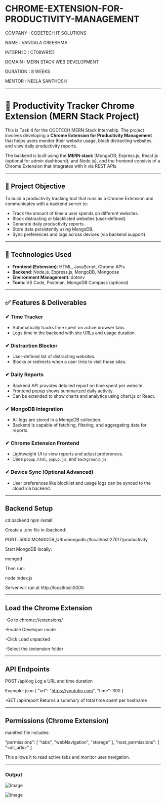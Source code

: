 # CHROME-EXTENSION-FOR-PRODUCTIVITY-MANAGEMENT

COMPANY : CODETECH IT SOLUTIONS

NAME : VANGALA GREESHMA

INTERN ID : CT08WR151

DOMAIN : MERN STACK WEB DEVELOPMENT

DURATION : 8 WEEKS

MENTOR : NEELA SANTHOSH

---

# 🚀 Productivity Tracker Chrome Extension (MERN Stack Project)

This is Task 4 for the CODTECH MERN Stack Internship. The project involves developing a **Chrome Extension for Productivity Management** that helps users monitor their website usage, block distracting websites, and view daily productivity reports.

The backend is built using the **MERN stack** (MongoDB, Express.js, React.js (optional for admin dashboard), and Node.js), and the frontend consists of a Chrome Extension that integrates with it via REST APIs.

---

## 📌 Project Objective

To build a productivity tracking tool that runs as a Chrome Extension and communicates with a backend server to:

- Track the amount of time a user spends on different websites.
- Block distracting or blacklisted websites (user-defined).
- Generate daily productivity reports.
- Store data persistently using MongoDB.
- Sync preferences and logs across devices (via backend support).

---

## 🧩 Technologies Used

- **Frontend (Extension)**: HTML, JavaScript, Chrome APIs
- **Backend**: Node.js, Express.js, MongoDB, Mongoose
- **Environment Management**: dotenv
- **Tools**: VS Code, Postman, MongoDB Compass (optional)

---

## ✅ Features & Deliverables

### ✔ Time Tracker
- Automatically tracks time spent on active browser tabs.
- Logs time in the backend with site URLs and usage duration.

### ✔ Distraction Blocker
- User-defined list of distracting websites.
- Blocks or redirects when a user tries to visit those sites.

### ✔ Daily Reports
- Backend API provides detailed report on time spent per website.
- Frontend popup shows summarized daily activity.
- Can be extended to show charts and analytics using chart.js or React.

### ✔ MongoDB Integration
- All logs are stored in a MongoDB collection.
- Backend is capable of fetching, filtering, and aggregating data for reports.

### ✔ Chrome Extension Frontend
- Lightweight UI to view reports and adjust preferences.
- Uses `popup.html`, `popup.js`, and `background.js`.

### ✔ Device Sync (Optional Advanced)
- User preferences like blocklist and usage logs can be synced to the cloud via backend.

---

## Backend Setup

cd backend
npm install

Create a .env file in /backend:

PORT=5000
MONGODB_URI=mongodb://localhost:27017/productivity

Start MongoDB locally:

mongod

Then run:

node index.js

Server will run at http://localhost:5000.

---

## Load the Chrome Extension

-Go to chrome://extensions/

-Enable Developer mode

-Click Load unpacked

-Select the /extension folder

---

## API Endpoints

POST /api/log
Log a URL and time duration

Example:
json
{
  "url": "https://youtube.com",
  "time": 300
}

-GET /api/report
Returns a summary of total time spent per hostname

---

## Permissions (Chrome Extension)

manifest file includes:

"permissions": [
  "tabs",
  "webNavigation",
  "storage"
],
"host_permissions": [
  "<all_urls>"
]

This allows it to read active tabs and monitor user navigation.

---

### Output

![Image](https://github.com/user-attachments/assets/2adb1175-0fff-4e20-83f6-cec9802953c6)




![Image](https://github.com/user-attachments/assets/20b6e77a-12cf-4e10-b7c1-f693372056f0)





